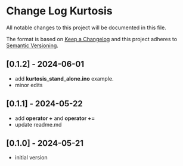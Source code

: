 # Change Log Kurtosis

All notable changes to this project will be documented in this file.

The format is based on [Keep a Changelog](http://keepachangelog.com/)
and this project adheres to [Semantic Versioning](http://semver.org/).


## [0.1.2] - 2024-06-01
- add **kurtosis_stand_alone.ino** example.
- minor edits

## [0.1.1] - 2024-05-22
- add **operator +** and **operator +=**
- update readme.md

## [0.1.0] - 2024-05-21
- initial version

